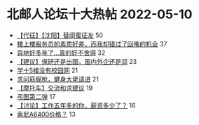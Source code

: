 # 北邮人论坛十大热帖 2022-05-10

- [【代征】【沈阳】替闺蜜征友](https://bbs.byr.cn/article/Friends/2023785) 50
- [楼上楼服务员的素质好差，而我却错过了回嘴的机会](https://bbs.byr.cn/article/Food/519386) 37
- [异地好多年了…真的好不舍得](https://bbs.byr.cn/article/Feeling/3187918) 32
- [【建议】保研还是出国，国内外企还是润](https://bbs.byr.cn/article/GoAbroad/385778) 23
- [学十5楼没有校园网](https://bbs.byr.cn/article/BUPTNet/107273) 21
- [求问筋膜枪，健身大佬请进](https://bbs.byr.cn/article/Talking/6344335) 21
- [【摩托车】交流和求建议](https://bbs.byr.cn/article/Cycling/173846) 19
- [弔图第二弹](https://bbs.byr.cn/article/Picture/3320025) 17
- [【讨论】工作五年多的你，薪资多少了？](https://bbs.byr.cn/article/WorkLife/1184775) 16
- [索尼A6400价格？](https://bbs.byr.cn/article/Photo/272886) 13


